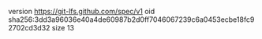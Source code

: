 version https://git-lfs.github.com/spec/v1
oid sha256:3dd3a96036e40a4de60987b2d0ff7046067239c6a0453ecbe18fc92702cd3d32
size 13

